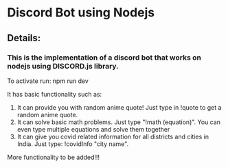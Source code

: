 # Discord Bot using Nodejs

## Details:

### This is the implementation of a discord bot that works on nodejs using DISCORD.js library.

To activate run: npm run dev

It has basic functionality such as:

1. It can provide you with random anime quote! Just type in !quote to get a random anime quote.
2. It can solve basic math problems. Just type "!math (equation)". You can even type multiple equations and solve them together
3. It can give you covid related information for all districts and cities in India.
   Just type: !covidInfo "city name".

More functionality to be added!!!
